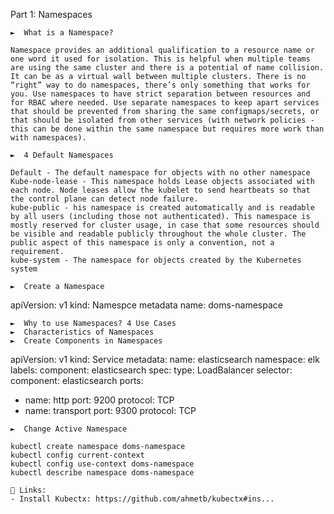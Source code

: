 Part 1: Namespaces

    ►  What is a Namespace?

    Namespace provides an additional qualification to a resource name or one word it used for isolation. This is helpful when multiple teams are using the same cluster and there is a potential of name collision. It can be as a virtual wall between multiple clusters. There is no “right” way to do namespaces, there’s only something that works for you. Use namespaces to have strict separation between resources and for RBAC where needed. Use separate namespaces to keep apart services that should be prevented from sharing the same configmaps/secrets, or that should be isolated from other services (with network policies - this can be done within the same namespace but requires more work than with namespaces).

    ►  4 Default Namespaces

    Default - The default namespace for objects with no other namespace
    Kube-node-lease - This namespace holds Lease objects associated with each node. Node leases allow the kubelet to send heartbeats so that the control plane can detect node failure.
    kube-public - his namespace is created automatically and is readable by all users (including those not authenticated). This namespace is mostly reserved for cluster usage, in case that some resources should be visible and readable publicly throughout the whole cluster. The public aspect of this namespace is only a convention, not a requirement.
    kube-system - The namespace for objects created by the Kubernetes system

    ►  Create a Namespace

apiVersion: v1
kind: Namespce
metadata
    name: doms-namespace

    ►  Why to use Namespaces? 4 Use Cases
    ►  Characteristics of Namespaces
    ►  Create Components in Namespaces

apiVersion: v1
kind: Service
metadata:
   name: elasticsearch
   namespace: elk
   labels:
      component: elasticsearch
spec:
   type: LoadBalancer
   selector:
      component: elasticsearch
   ports:
   - name: http
      port: 9200
      protocol: TCP
   - name: transport
      port: 9300
      protocol: TCP

    ►  Change Active Namespace

    kubectl create namespace doms-namespace
    kubectl config current-context
    kubectl config use-context doms-namespace 
    kubectl describe namespace doms-namespace

    🔗 Links:
    - Install Kubectx: https://github.com/ahmetb/kubectx#ins...
